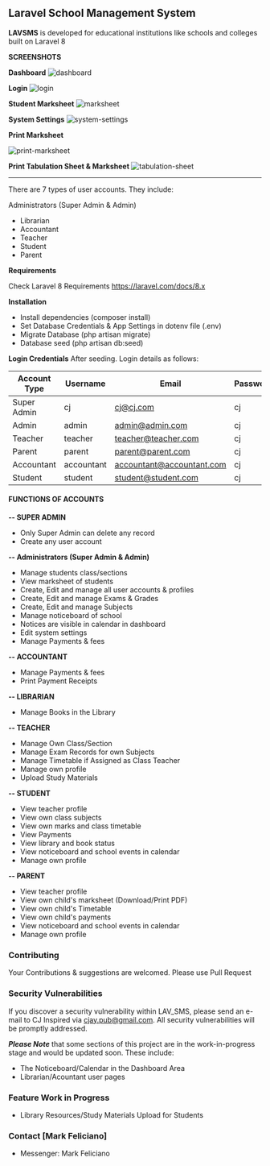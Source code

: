 ## **Laravel School Management System**

**LAVSMS** is developed for educational institutions like schools and colleges built on Laravel 8

**SCREENSHOTS**

**Dashboard**
<img src="https://i.ibb.co/vm0DnJ6/2.png" alt="dashboard" border="0">

**Login**
<img src="https://i.ibb.co/PcCFHpP/1.png" alt="login" border="0">

**Student Marksheet**
<img src="https://i.ibb.co/GCgv5ZR/marksheet.png" alt="marksheet" border="0">

**System Settings**
<img src="https://i.ibb.co/Kmrhw69/system-settings.png" alt="system-settings" border="0">

**Print Marksheet**

<div style="clear: both"> </div>
<img src="https://i.ibb.co/5c1GHCj/capture-20210530-115521-crop.png" alt="print-marksheet">

**Print Tabulation Sheet & Marksheet**
<img src="https://i.ibb.co/QmscPfn/capture-20210530-115802.png" alt="tabulation-sheet" border="0">

<hr />

There are 7 types of user accounts. They include:

Administrators (Super Admin & Admin)

- Librarian
- Accountant
- Teacher
- Student
- Parent

**Requirements**

Check Laravel 8 Requirements https://laravel.com/docs/8.x

**Installation**

- Install dependencies (composer install)
- Set Database Credentials & App Settings in dotenv file (.env)
- Migrate Database (php artisan migrate)
- Database seed (php artisan db:seed)

**Login Credentials**
After seeding. Login details as follows:

| Account Type | Username   | Email                     | Password |
| ------------ | ---------- | ------------------------- | -------- |
| Super Admin  | cj         | cj@cj.com                 | cj       |
| Admin        | admin      | admin@admin.com           | cj       |
| Teacher      | teacher    | teacher@teacher.com       | cj       |
| Parent       | parent     | parent@parent.com         | cj       |
| Accountant   | accountant | accountant@accountant.com | cj       |
| Student      | student    | student@student.com       | cj       |

#### **FUNCTIONS OF ACCOUNTS**

**-- SUPER ADMIN**

- Only Super Admin can delete any record
- Create any user account

**-- Administrators (Super Admin & Admin)**

- Manage students class/sections
- View marksheet of students
- Create, Edit and manage all user accounts & profiles
- Create, Edit and manage Exams & Grades
- Create, Edit and manage Subjects
- Manage noticeboard of school
- Notices are visible in calendar in dashboard
- Edit system settings
- Manage Payments & fees

**-- ACCOUNTANT**

- Manage Payments & fees
- Print Payment Receipts

**-- LIBRARIAN**

- Manage Books in the Library

**-- TEACHER**

- Manage Own Class/Section
- Manage Exam Records for own Subjects
- Manage Timetable if Assigned as Class Teacher
- Manage own profile
- Upload Study Materials

**-- STUDENT**

- View teacher profile
- View own class subjects
- View own marks and class timetable
- View Payments
- View library and book status
- View noticeboard and school events in calendar
- Manage own profile

**-- PARENT**

- View teacher profile
- View own child's marksheet (Download/Print PDF)
- View own child's Timetable
- View own child's payments
- View noticeboard and school events in calendar
- Manage own profile

### **Contributing**

Your Contributions & suggestions are welcomed. Please use Pull Request

### **Security Vulnerabilities**

If you discover a security vulnerability within LAV_SMS, please send an e-mail to CJ Inspired via cjay.pub@gmail.com. All security vulnerabilities will be promptly addressed.

**_Please Note_** that some sections of this project are in the work-in-progress stage and would be updated soon. These include:

- The Noticeboard/Calendar in the Dashboard Area
- Librarian/Acountant user pages

### Feature Work in Progress

- Library Resources/Study Materials Upload for Students

### **Contact [Mark Feliciano]**

- Messenger: Mark Feliciano
